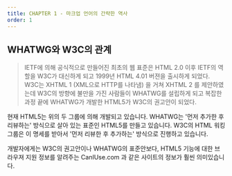 ```yaml
---
title: CHAPTER 1 - 마크업 언어의 간략한 역사
order: 1
---
```


## WHATWG와 W3C의 관계

 
> IETF에 의해 공식적으로 만들어진 최초의 웹 표준은 HTML 2.0 
> 이후 IETF의 역할을 W3C가 대신하게 되고 1999년 HTML 4.01 버젼을 출시하게 되었다. 
> W3C는 XHTML 1 (XML으로 HTTP를 나타냄) 을 거쳐 XHTML 2 를 제안하였는데
> W3C의 방향에 불만을 가진 사람들이 WHATWG를 설립하게 되고 복잡한 과정 끝에
> WHATWG가 개발한 HTML5가 W3C의 권고안이 되었다. 

현재 HTML5는 위의 두 그룹에 의해 개발되고 있습니다. 
WHATWG는 '먼저 추가한 후 리뷰하는' 방식으로 살아 있는 표준인 HTML5를 만들고 있습니다. 
W3C의 HTML 워킹 그룹은 이 명세를 받아서 '먼저 리뷰한 후 추가하는' 방식으로 진행하고 있습니다. 

개발자에게는 W3C의 권고안이나  WHATWG의 표준안보다, HTML5 기능에 대한 브라우져 지원 정보를 
알려주는 CanIUse.com 과 같은 사이트의 정보가 훨씬 의미있습니다. 

